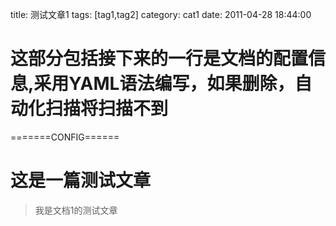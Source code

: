 title: 测试文章1
tags: [tag1,tag2]
category: cat1
date: 2011-04-28 18:44:00
# 这部分包括接下来的一行是文档的配置信息,采用YAML语法编写，如果删除，自动化扫描将扫描不到
=======CONFIG======


这是一篇测试文章
===

> 我是文档1的测试文章